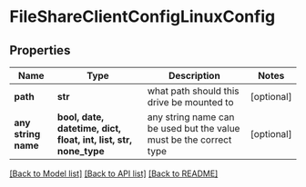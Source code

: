 # FileShareClientConfigLinuxConfig


## Properties
Name | Type | Description | Notes
------------ | ------------- | ------------- | -------------
**path** | **str** | what path should this drive be mounted to | [optional] 
**any string name** | **bool, date, datetime, dict, float, int, list, str, none_type** | any string name can be used but the value must be the correct type | [optional]

[[Back to Model list]](../README.md#documentation-for-models) [[Back to API list]](../README.md#documentation-for-api-endpoints) [[Back to README]](../README.md)


